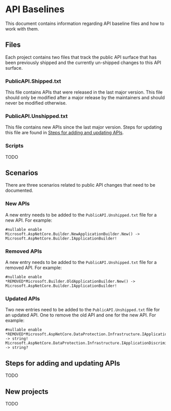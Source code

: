 # API Baselines

This document contains information regarding API baseline files and how to work with them.

## Files

Each project contains two files that track the public API surface that has been previously shipped and the currently un-shipped changes to this API surface.

### PublicAPI.Shipped.txt

This file contains APIs that were released in the last major version.
This file should only be modified after a major release by the maintainers and should never be modified otherwise.

### PublicAPI.Unshipped.txt

This file contains new APIs since the last major version. Steps for updating this file are found in [Steps for adding and updating APIs](#steps-for-adding-and-updating-apis).

### Scripts

TODO

## Scenarios

There are three scenarios related to public API changes that need to be documented.

### New APIs

A new entry needs to be added to the `PublicAPI.Unshipped.txt` file for a new API. For example:

```
#nullable enable
Microsoft.AspNetCore.Builder.NewApplicationBuilder.New() -> Microsoft.AspNetCore.Builder.IApplicationBuilder!
```

### Removed APIs

A new entry needs to be added to the `PublicAPI.Unshipped.txt` file for a removed API. For example:

```
#nullable enable
*REMOVED*Microsoft.Builder.OldApplicationBuilder.New() -> Microsoft.AspNetCore.Builder.IApplicationBuilder!
```

### Updated APIs

Two new entries need to be added to the `PublicAPI.Unshipped.txt` file for an updated API. One to remove the old API and one for the new API. For example:

```
#nullable enable
*REMOVED*Microsoft.AspNetCore.DataProtection.Infrastructure.IApplicationDiscriminator.Discriminator.get -> string!
Microsoft.AspNetCore.DataProtection.Infrastructure.IApplicationDiscriminator.Discriminator.get -> string?
```

## Steps for adding and updating APIs

TODO

## New projects

TODO
